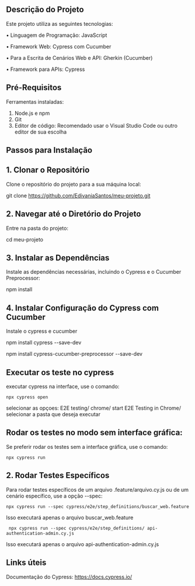 
## Descrição do Projeto
Este projeto utiliza as seguintes tecnologias:
  
   •	Linguagem de Programação: JavaScript
   
   •	Framework Web: Cypress com Cucumber 
   
   •	Para a Escrita de Cenários Web e API: Gherkin (Cucumber)
   
   •	Framework para APIs: Cypress

## Pré-Requisitos
Ferramentas instaladas:

  1.	Node.js e npm
  2.	Git
  3.	Editor de código: Recomendado usar o Visual Studio Code ou outro editor de sua escolha

## Passos para Instalação

 ## 1. Clonar o Repositório
 Clone o repositório do projeto para a sua máquina local:

   git clone https://github.com/EdivaniaSantos/meu-projeto.git
 
 ## 2. Navegar até o Diretório do Projeto
 Entre na pasta do projeto:

   cd meu-projeto
 
 ## 3. Instalar as Dependências
 Instale as dependências necessárias, incluindo o Cypress e o Cucumber Preprocessor:

   npm install

 ## 4. Instalar Configuração do Cypress com Cucumber
 Instale o cypress e cucumber

   npm install cypress --save-dev
   
   npm install cypress-cucumber-preprocessor --save-dev

##  Executar os teste no cypress

executar cypress na interface, use o comando:

    npx cypress open
  
 selecionar as opçoes: E2E testing/ chrome/ start E2E Testing in Chrome/ selecionar a pasta que deseja executar


##  Rodar os testes no modo sem interface gráfica:
Se preferir rodar os testes sem a interface gráfica, use o comando:

    npx cypress run

## 2. Rodar Testes Específicos
Para rodar testes específicos de um arquivo .feature/arquivo.cy.js ou de um cenário específico, use a opção --spec:

    npx cypress run --spec cypress/e2e/step_definitions/buscar_web.feature
    
Isso executará apenas o arquivo buscar_web.feature

     npx cypress run --spec cypress/e2e/step_definitions/ api-authentication-admin.cy.js
     
Isso executará apenas o arquivo api-authentication-admin.cy.js

## Links úteis
Documentação do Cypress: https://docs.cypress.io/




